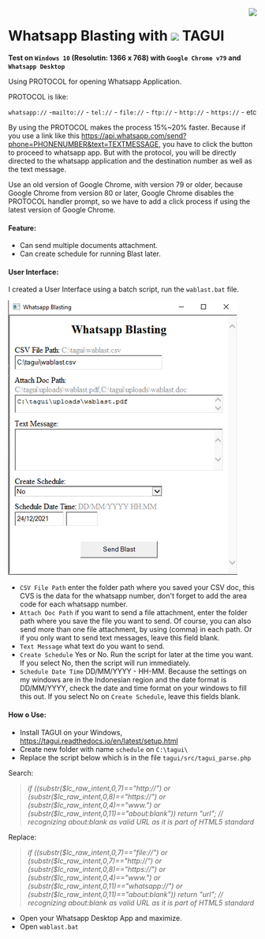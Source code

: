<img src="https://1.tilyanpristka.id/images/tP-logo-rounded.png" height="111" align="right">

# Whatsapp Blasting with <img src="https://1.tilyanpristka.id/images/telegram.png" height="45"> TAGUI

**Test on `Windows 10` (Resolutin: 1366 x 768) with `Google Chrome v79` and `Whatsapp Desktop`**


Using PROTOCOL for opening Whatsapp Application.

PROTOCOL is like:

`whatsapp://` -`mailto://` - `tel://` - `file://` - `ftp://` - `http://` - `https://` - etc

By using the PROTOCOL makes the process 15%~20% faster.
Because if you use a link like this https://api.whatsapp.com/send?phone=PHONENUMBER&text=TEXTMESSAGE, you have to click the button to proceed to whatsapp app.
But with the protocol, you will be directly directed to the whatsapp application and the destination number as well as the text message.

Use an old version of Google Chrome, with version 79 or older, because Google Chrome from version 80 or later, Google Chrome disables the PROTOCOL handler prompt, so we have to add a click process if using the latest version of Google Chrome.

#### Feature:
- Can send multiple documents attachment.
- Can create schedule for running Blast later.


#### User Interface:
I created a User Interface using a batch script, run the `wablast.bat` file.

![ui_wablast](https://raw.githubusercontent.com/ardyan69/wa/main/imgs/ui_wablast.png)

- `CSV File Path` enter the folder path where you saved your CSV doc, this CVS is the data for the whatsapp number, don't forget to add the area code for each whatsapp number.
- `Attach Doc Path` if you want to send a file attachment, enter the folder path where you save the file you want to send. Of course, you can also send more than one file attachment, by using (comma) in each path. Or if you only want to send text messages, leave this field blank.
- `Text Message` what text do you want to send.
- `Create Schedule` Yes or No. Run the script for later at the time you want. If you select No, then the script will run immediately.
- `Schedule Date Time` DD/MM/YYYY - HH-MM. Because the settings on my windows are in the Indonesian region and the date format is DD/MM/YYYY, check the date and time format on your windows to fill this out. If you select No on `Create Schedule`, leave this fields blank.

#### How o Use:
- Install TAGUI on your Windows, https://tagui.readthedocs.io/en/latest/setup.html
- Create new folder with name `schedule` on `C:\tagui\`
- Replace the script below which is in the file `tagui/src/tagui_parse.php`

Search:
>_if ((substr($lc_raw_intent,0,7)=="http://") or (substr($lc_raw_intent,0,8)=="https://") or (substr($lc_raw_intent,0,4)=="www.") or (substr($lc_raw_intent,0,11)=="about:blank")) return "url"; // recognizing about:blank as valid URL as it is part of HTML5 standard_

Replace:
>_if ((substr($lc_raw_intent,0,7)=="file://") or (substr($lc_raw_intent,0,7)=="http://") or (substr($lc_raw_intent,0,8)=="https://") or (substr($lc_raw_intent,0,4)=="www.") or (substr($lc_raw_intent,0,11)=="whatsapp://") or (substr($lc_raw_intent,0,11)=="about:blank")) return "url"; // recognizing about:blank as valid URL as it is part of HTML5 standard_
- Open your Whatsapp Desktop App and maximize.
- Open `wablast.bat`
